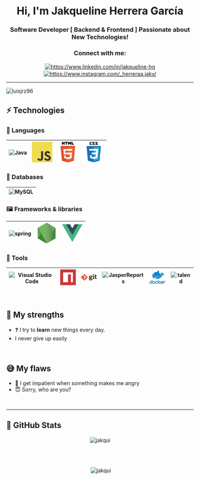 <h1 align="center">Hi, I'm Jakqueline Herrera García</h1>
<h3 align="center">Software Developer [ Backend & Frontend ] Passionate about New Technologies!</h3>

<h3 align="center">Connect with me:</h3>
<p align="center">
<a href="https://www.linkedin.com/in/jakqueline-hg" target="_blank"><img align="center" src="https://raw.githubusercontent.com/rahuldkjain/github-profile-readme-generator/master/src/images/icons/Social/linked-in-alt.svg" alt="https://www.linkedin.com/in/jakqueline-hg" height="40" width="50" /></a>
<a href="https://www.instagram.com/_herreraa.jaky/" target="_blank"><img align="center" src="https://raw.githubusercontent.com/rahuldkjain/github-profile-readme-generator/master/src/images/icons/Social/instagram.svg" alt="https://www.instagram.com/_herreraa.jaky/" height="40" width="50" /></a>
</p>

---
<p align="left"> <img src="https://komarev.com/ghpvc/?username=luisjrz96&label=Profile%20views&color=0e75b6&style=flat" alt="luisjrz96" /> </p>

## ⚡ Technologies

### :speech_balloon: Languages

| <img title="Java" alt="Java" width="55px" src="https://brandslogos.com/wp-content/uploads/images/large/java-logo-1.png"> | <img alt="JavaScript" title="JavaScript" width="55px" src="https://raw.githubusercontent.com/github/explore/master/topics/javascript/javascript.png"> | <img title="HTML" alt="HTML" width="55px" src="https://raw.githubusercontent.com/github/explore/master/topics/html/html.png"> | <img title="CSS" alt="CSS" width="55px" src="https://raw.githubusercontent.com/github/explore/master/topics/css/css.png"> |
| -- | -- | -- | -- |

### :floppy_disk: Databases

|<img title="MySQL" alt="MySQL" width="55px" src="https://yt3.ggpht.com/ytc/AKedOLRpJVGUTtjVE_mf-DouS6NeZVEDVBqdjc1diCIQEg=s900-c-k-c0x00ffffff-no-rj"> |
| -- |

### 🖼️ Frameworks & libraries

| <img title="spring" alt="spring" width="55px" src="https://cdn.freebiesupply.com/logos/large/2x/spring-3-logo-png-transparent.png"> | <img title="Node.js" alt="Node.js" width="55px" src="https://raw.githubusercontent.com/github/explore/master/topics/nodejs/nodejs.png"> | <img title="Vue" alt="Vue" width="55px" src="https://raw.githubusercontent.com/github/explore/master/topics/vue/vue.png"> |
| -- | -- | -- |

### :wrench: Tools

|<img title="Visual Studio Code" alt="Visual Studio Code" width="55px" src="https://upload.wikimedia.org/wikipedia/commons/thumb/9/9a/Visual_Studio_Code_1.35_icon.svg/768px-Visual_Studio_Code_1.35_icon.svg.png?20210804221519"> | <img title="npm" alt="npm" width="55px" src="https://raw.githubusercontent.com/github/explore/master/topics/npm/npm.png"> | <img title="Git" alt="Git" width="55px" src="https://raw.githubusercontent.com/github/explore/master/topics/git/git.png"> |<img title="JasperReports" alt="JasperReports" width="55px" src="https://opensource.muenchen.de/logo/jaspersoft_studio_icon.jpg">|<img title="Docker" alt="docker" width="55px" src="https://raw.githubusercontent.com/github/explore/master/topics/docker/docker.png">|<img title="Talend" alt="talend" width="55px" src="https://upload.wikimedia.org/wikipedia/commons/9/97/Talend_logo.svg">|
| -- | -- | -- | -- | -- | -- |

<br>
  
## :muscle: My strengths
- :question: I try to **learn** new things every day.
- I never give up easily

<br>

## :sweat_smile: My flaws
- :tshirt: I get impatient when something makes me angry
- :innocent: Sorry, who are you?

<br>

---
## 🤔 GitHub Stats

<p align="center"><img align="center" src="https://github-readme-stats.vercel.app/api/top-langs?username=jakqui&show_icons=true&locale=en&layout=compact" alt="jakqui" /></p><br><br>

<p align="center">&nbsp;<img align="center" src="https://github-readme-stats.vercel.app/api?username=jakqui&show_icons=true&locale=en" alt="jakqui" /></p>
